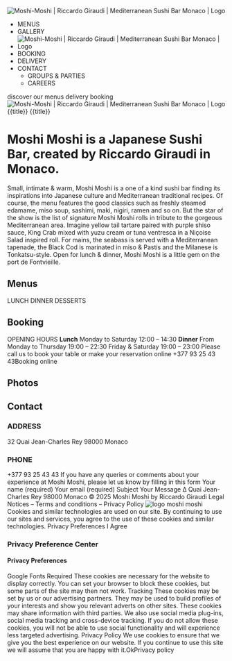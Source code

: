 ![Moshi-Moshi | Riccardo Giraudi | Mediterranean Sushi Bar Monaco | Logo](https://www.moshi-moshi.mc/wp-content/uploads/2016/05/logo-moshi-moshi-white-high.png)
  * MENUS
  * GALLERY
  * ![Moshi-Moshi | Riccardo Giraudi | Mediterranean Sushi Bar Monaco | Logo](https://www.moshi-moshi.mc/wp-content/uploads/2016/05/logo-moshi-moshi-white-high.png)
  * BOOKING
  * DELIVERY
  * CONTACT
    * GROUPS & PARTIES
    * CAREERS


discover our menus delivery booking ![Moshi-Moshi | Riccardo Giraudi | Mediterranean Sushi Bar Monaco | Logo](https://www.moshi-moshi.mc/wp-content/plugins/revslider/sr6/assets/assets/dummy.png)
{{title}}
{{title}}
# Moshi Moshi is a Japanese Sushi Bar, created by Riccardo Giraudi in Monaco.
Small, intimate & warm, Moshi Moshi is a one of a kind sushi bar finding its inspirations into Japanese culture and Mediterranean traditional recipes.
Of course, the menu features the good classics such as freshly steamed edamame, miso soup, sashimi, maki, nigiri, ramen and so on. But the star of the show is the list of signature Moshi Moshi rolls in tribute to the gorgeous Mediterranean area.
Imagine yellow tail tartare paired with purple shiso sauce, King Crab mixed with yuzu cream or tuna ventresca in a Niçoise Salad inspired roll. For mains, the seabass is served with a Mediterranean tapenade, the Black Cod is marinated in miso & Pastis and the Milanese is Tonkatsu-style.
Open for lunch & dinner, Moshi Moshi is a little gem on the port de Fontvieille.
## Menus
LUNCH
DINNER
DESSERTS
## Booking
OPENING HOURS
**Lunch**
Monday to Saturday 12:00 – 14:30
**Dinner**
From Monday to Thursday 19:00 – 22:30
Friday & Saturday 19:00 – 23:00
Please call us to book your table or make your reservation online 
+377 93 25 43 43Booking online
## Photos
## Contact
### ADDRESS
32 Quai Jean-Charles Rey 98000 Monaco
### PHONE
+377 93 25 43 43
If you have any queries or comments about your experience at Moshi Moshi, please let us know by filling in this form
Your name (required) 
Your email (required) 
Subject 
Your Message 
Δ
Quai Jean-Charles Rey 98000 Monaco
© 2025 Moshi Moshi by Riccardo Giraudi Legal Notices – Terms and conditions – Privacy Policy
![logo moshi moshi](https://www.moshi-moshi.mc/wp-content/uploads/2020/05/logo-moshi-moshiNC.png)
Cookies and similar technologies are used on our site. By continuing to use our sites and services, you agree to the use of these cookies and similar technologies. 
Privacy Preferences
I Agree
### Privacy Preference Center
#### Privacy Preferences
Google Fonts
Required
These cookies are necessary for the website to display correctly. You can set your browser to block these cookies, but some parts of the site may then not work.
Tracking
These cookies may be set by us or our advertising partners. They may be used to build profiles of your interests and show you relevant adverts on other sites. These cookies may share information with third parties. We also use social media plug-ins, social media tracking and cross-device tracking. If you do not allow these cookies, you will not be able to use social functionality and will experience less targeted advertising.
Privacy Policy
We use cookies to ensure that we give you the best experience on our website. If you continue to use this site we will assume that you are happy with it.OkPrivacy policy
